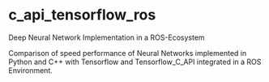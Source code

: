 # c_api_tensorflow_ros
Deep Neural Network Implementation in a ROS-Ecosystem

Comparison of speed performance of Neural Networks implemented in Python and C++ with Tensorflow and Tensorflow_C_API integrated in a ROS Environment.
